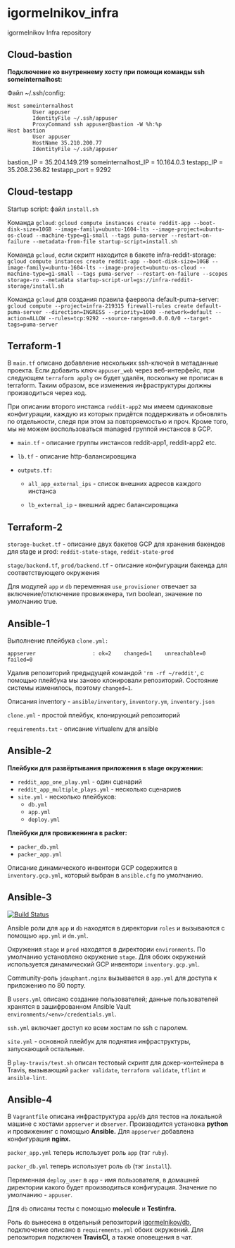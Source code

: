 # igormelnikov_infra
igormelnikov Infra repository

## Cloud-bastion
**Подключение ко внутреннему хосту при помощи команды ssh someinternalhost:**

Файл ~/.ssh/config:

```
Host someinternalhost
        User appuser
        IdentityFile ~/.ssh/appuser
        ProxyCommand ssh appuser@bastion -W %h:%p
Host bastion
        User appuser
        HostName 35.210.200.77
        IdentityFile ~/.ssh/appuser
```
bastion_IP = 35.204.149.219
someinternalhost_IP = 10.164.0.3
testapp_IP = 35.208.236.82
testapp_port = 9292
## Cloud-testapp
Startup script: файл `install.sh`

Команда `gcloud`:
`gcloud compute instances create reddit-app --boot-disk-size=10GB --image-family=ubuntu-1604-lts --image-project=ubuntu-os-cloud --machine-type=g1-small --tags puma-server --restart-on-failure --metadata-from-file startup-script=install.sh`

Команда `gcloud`, если скрипт находится в бакете infra-reddit-storage:
`gcloud compute instances create reddit-app --boot-disk-size=10GB --image-family=ubuntu-1604-lts --image-project=ubuntu-os-cloud --machine-type=g1-small --tags puma-server --restart-on-failure --scopes storage-ro --metadata startup-script-url=gs://infra-reddit-storage/install.sh`

Команда `gcloud` для создания правила фаервола default-puma-server:
`gcloud compute --project=infra-219315 firewall-rules create default-puma-server --direction=INGRESS --priority=1000 --network=default --action=ALLOW --rules=tcp:9292 --source-ranges=0.0.0.0/0 --target-tags=puma-server`
## Terraform-1
В `main.tf` описано добавление нескольких ssh-ключей в метаданные проекта. Если добавить ключ `appuser_web` через веб-интерфейс, при следующем `terraform apply` он будет удалён, поскольку не прописан в terraform. Таким образом, все изменения инфраструктуры должны производиться через код.

При описании второго инстанса `reddit-app2` мы имеем одинаковые конфигурации, каждую из которых придётся поддерживать и обновлять по отдельности, следя при этом за повторяемостью и проч. Кроме того, мы не можем воспользоваться managed группой инстансов в GCP.

- `main.tf` - описание группы инстансов reddit-app1, reddit-app2 etc.

- `lb.tf` - описание http-балансировщика

- `outputs.tf:`

  - `all_app_external_ips` - список внешних адресов каждого инстанса

  - `lb_external_ip` - внешний адрес балансировщика
## Terraform-2
`storage-bucket.tf` - описание двух бакетов GCP для хранения бакендов для stage и prod: `reddit-state-stage`, `reddit-state-prod`

`stage/backend.tf`, `prod/backend.tf` - описание конфигурации бакенда для соответствующего окружения

Для модулей `app` и `db` переменная `use_provisioner` отвечает за включение/отключение провиженера, тип boolean, значение по умолчанию true.
## Ansible-1
Выполнение плейбука `clone.yml:`

`appserver                  : ok=2    changed=1    unreachable=0    failed=0`

Удалив репозиторий предыдущей командой `'rm -rf ~/reddit'`, с помощью плейбука мы заново клонировали репозиторий. Состояние системы изменилось, поэтому `changed=1`.

Описания inventory - `ansible/inventory`, `inventory.ym`, `inventory.json`

`clone.yml` - простой плейбук, клонирующий репозиторий

`requirements.txt` - описание virtualenv для ansible
## Ansible-2
**Плейбуки для развёртывания приложения в stage окружении:**

- `reddit_app_one_play.yml` - один сценарий
- `reddit_app_multiple_plays.yml` - несколько сценариев
- `site.yml` - несколько плейбуков:
  - `db.yml`
  - `app.yml`
  - `deploy.yml`

**Плейбуки для провиженинга в packer:**

- `packer_db.yml`
- `packer_app.yml`

Описание динамического инвентори GCP содержится в `inventory.gcp.yml`, который выбран в `ansible.cfg` по умолчанию.

## Ansible-3

[![Build Status](https://travis-ci.com/Otus-DevOps-2018-09/igormelnikov_infra.svg?branch=ansible-3)](https://travis-ci.com/Otus-DevOps-2018-09/igormelnikov_infra)

Ansible роли для `app` и `db` находятся в директории `roles` и вызываются с помощью `app.yml` и `dm.yml`.

Окружения `stage` и `prod` находятся в директории `environments`. По умолчанию установлено окружение `stage`. Для обоих окружений используется динамический GCP инвентори `inventory.gcp.yml`.

Community-роль `jdauphant.nginx` вызывается в `app.yml` для доступа к приложению по 80 порту.

В `users.yml` описано создание пользователей; данные пользователей хранятся в зашифрованном Ansible Vault `environments/<env>/credentials.yml`.

`ssh.yml` включает доступ ко всем хостам по ssh с паролем.

`site.yml` - основной плейбук для поднятия инфраструктуры, запускающий остальные.

В `play-travis/test.sh` описан тестовый скрипт для докер-контейнера в Travis, вызывающий `packer validate`, `terraform validate`, `tflint` и `ansible-lint`.

## Ansible-4

В `Vagrantfile` описана инфраструктура `app`/`db` для тестов на локальной машине с хостами `appserver` и `dbserver`. Производится установка **python** и провиженинг с помощью **Ansible.** Для `appserver` добавлена конфигурация **nginx.**

`packer_app.yml` теперь использует роль `app` (тэг `ruby`).

`packer_db.yml` теперь использует роль `db` (тэг `install`).

Переменная `deploy_user` в `app` -  имя пользователя, в домашней директории какого будет производиться конфигурация. Значение по умолчанию - `appuser`.

Для `db` описаны тесты с помощью **molecule** и **Testinfra.**

Роль `db` вынесена в отдельный репозиторий [igormelnikov/db](https://github.com/igormelnikov/db), подключение описано в `requirements.yml` обоих окружений. Для репозитория подключен **TravisCI,** а также оповещения в чат.
